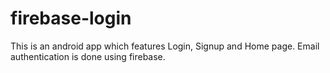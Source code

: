 # firebase-login
This is an android app which features Login, Signup and Home page. Email authentication is done using firebase. 
